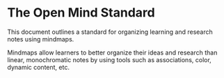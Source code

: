 # The Open Mind Standard

This document outlines a standard for organizing learning and research notes using mindmaps. 

Mindmaps allow learners to better organize their ideas and research than linear, monochromatic notes by using tools such as associations, color, dynamic content, etc.